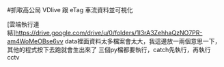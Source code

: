 #抓取高公局 VDlive 跟 eTag 車流資料並可視化

[雲端執行連結]https://drive.google.com/drive/u/0/folders/1I3rA3ZehhaQzNO7PR-am4WoMeOBse6vv
data裡面資料太多檔案會太大，我這邊放一兩個意思一下，其他的程式按下去跑就會生出來了
三個py檔都要執行，catch先執行，再執行cctv
